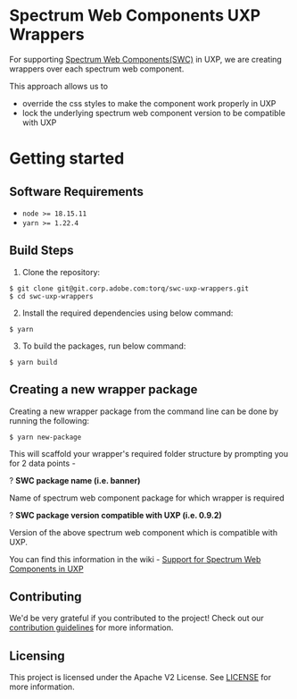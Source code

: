 # Spectrum Web Components UXP Wrappers

For supporting [Spectrum Web Components(SWC)](https://github.com/adobe/spectrum-web-components) in UXP, we are creating wrappers over each spectrum web component.

This approach allows us to

-   override the css styles to make the component work properly in UXP
-   lock the underlying spectrum web component version to be compatible with UXP

# Getting started

## Software Requirements

-   `node >= 18.15.11`
-   `yarn >= 1.22.4`

## Build Steps

1. Clone the repository:

```
$ git clone git@git.corp.adobe.com:torq/swc-uxp-wrappers.git
$ cd swc-uxp-wrappers
```

2. Install the required dependencies using below command:

```
$ yarn
```

3. To build the packages, run below command:

```
$ yarn build
```

## Creating a new wrapper package

Creating a new wrapper package from the command line can be done by running the following:

```
$ yarn new-package
```

This will scaffold your wrapper's required folder structure by prompting you for 2 data points -

? **SWC package name (i.e. banner)**

Name of spectrum web component package for which wrapper is required

? **SWC package version compatible with UXP (i.e. 0.9.2)**

Version of the above spectrum web component which is compatible with UXP.

You can find this information in the wiki - [Support for Spectrum Web Components in UXP](https://wiki.corp.adobe.com/display/UXP/Support+for+Spectrum+Web+Components+in+UXP)

## Contributing
We'd be very grateful if you contributed to the project! Check out our [contribution guidelines](./CONTRIBUTING.md) for more information.

## Licensing
This project is licensed under the Apache V2 License. See [LICENSE](./LICENSE.txt) for more information.